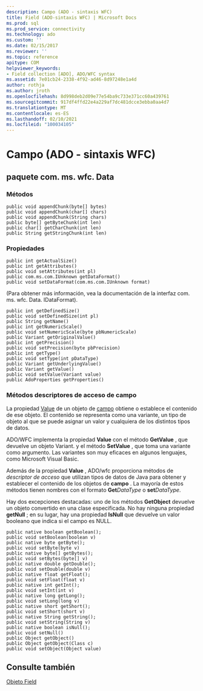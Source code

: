 ```yaml
---
description: Campo (ADO - sintaxis WFC)
title: Field (ADO-sintaxis WFC) | Microsoft Docs
ms.prod: sql
ms.prod_service: connectivity
ms.technology: ado
ms.custom: ''
ms.date: 02/15/2017
ms.reviewer: ''
ms.topic: reference
apitype: COM
helpviewer_keywords:
- Field collection [ADO], ADO/WFC syntax
ms.assetid: 7e01cb24-2338-4f92-ad46-8d97248e1a4d
author: rothja
ms.author: jroth
ms.openlocfilehash: 8d998deb2d09e77e54ba9c733e371cc60a439761
ms.sourcegitcommit: 917df4ffd22e4a229af7dc481dcce3ebba0aa4d7
ms.translationtype: MT
ms.contentlocale: es-ES
ms.lasthandoff: 02/10/2021
ms.locfileid: "100034105"
---
```

# <a name="field-ado---wfc-syntax"></a>Campo (ADO - sintaxis WFC)
## <a name="package-commswfcdata"></a>paquete com. ms. wfc. Data  
  
### <a name="methods"></a>Métodos  
  
```  
public void appendChunk(byte[] bytes)  
public void appendChunk(char[] chars)  
public void appendChunk(String chars)  
public byte[] getByteChunk(int len)  
public char[] getCharChunk(int len)  
public String getStringChunk(int len)  
```  
  
### <a name="properties"></a>Propiedades  
  
```  
public int getActualSize()  
public int getAttributes()  
public void setAttributes(int pl)  
public com.ms.com.IUnknown getDataFormat()  
public void setDataFormat(com.ms.com.IUnknown format)  
```  
  
 (Para obtener más información, vea la documentación de la interfaz com. ms. wfc. Data. IDataFormat).  
  
```  
public int getDefinedSize()  
public void setDefinedSize(int pl)  
public String getName()  
public int getNumericScale()  
public void setNumericScale(byte pbNumericScale)  
public Variant getOriginalValue()  
public int getPrecision()  
public void setPrecision(byte pbPrecision)  
public int getType()  
public void setType(int pDataType)  
public Variant getUnderlyingValue()  
public Variant getValue()  
public void setValue(Variant value)  
public AdoProperties getProperties()  
```  
  
### <a name="field-accessor-methods"></a>Métodos descriptores de acceso de campo  
 La propiedad [Value](../../../ado/reference/ado-api/value-property-ado.md) de un objeto de [campo](../../../ado/reference/ado-api/field-object.md) obtiene o establece el contenido de ese objeto. El contenido se representa como una variante, un tipo de objeto al que se puede asignar un valor y cualquiera de los distintos tipos de datos.  
  
 ADO/WFC implementa la propiedad **Value** con el método **GetValue** , que devuelve un objeto Variant. y el método **SetValue** , que toma una variante como argumento. Las variantes son muy eficaces en algunos lenguajes, como Microsoft Visual Basic.  
  
 Además de la propiedad **Value** , ADO/wfc proporciona métodos de *descriptor de acceso* que utilizan tipos de datos de Java para obtener y establecer el contenido de los objetos de **campo** . La mayoría de estos métodos tienen nombres con el formato **Get**_DataType_ o **set**_DataType_.  
  
 Hay dos excepciones destacadas: uno de los métodos **GetObject** devuelve un objeto convertido en una clase especificada. No hay ninguna propiedad **getNull** ; en su lugar, hay una propiedad **IsNull** que devuelve un valor booleano que indica si el campo es NULL.  
  
```  
public native boolean getBoolean();  
public void setBoolean(boolean v)  
public native byte getByte();  
public void setByte(byte v)  
public native byte[] getBytes();  
public void setBytes(byte[] v)  
public native double getDouble();  
public void setDouble(double v)  
public native float getFloat();  
public void setFloat(float v)  
public native int getInt();  
public void setInt(int v)  
public native long getLong();  
public void setLong(long v)  
public native short getShort();  
public void setShort(short v)  
public native String getString();  
public void setString(String v)  
public native boolean isNull();  
public void setNull()  
public Object getObject()  
public Object getObject(Class c)  
public void setObject(Object value)  
```  
  
## <a name="see-also"></a>Consulte también  
 [Objeto Field](../../../ado/reference/ado-api/field-object.md)
